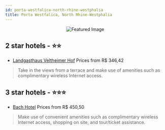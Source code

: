 ```yaml
---
id: porta-westfalica-north-rhine-westphalia
title: Porta Westfalica, North Rhine-Westphalia
---
```


<center><img src="https://i.travelapi.com/hotels/5000000/4840000/4837100/4837050/8156beb6_z.jpg" alt="Featured Image" /></center>


##  2 star hotels - ⭐️⭐️

-    [Landgasthaus Veltheimer Hof](https://us.hurb.com/hotels/porta-westfalica/landgasthaus-veltheimer-hof-JNP-JP00295P?cmp=18055) Prices from R$ 346,42
   > Take in the views from a terrace and make use of amenities such as complimentary wireless Internet access.

##  3 star hotels - ⭐️⭐️⭐️

-    [Bach Hotel](https://us.hurb.com/hotels/porta-westfalica/bach-hotel-JNP-JP134445?cmp=18055) Prices from R$ 450,50
   > Make use of convenient amenities such as complimentary wireless Internet access, shopping on site, and tour/ticket assistance.
